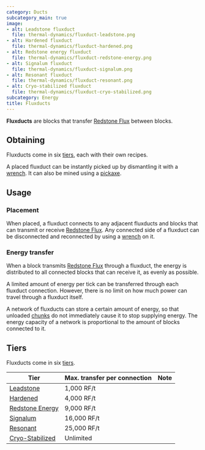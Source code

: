 ```yaml
---
category: Ducts
subcategory_main: true
image:
- alt: Leadstone fluxduct
  file: thermal-dynamics/fluxduct-leadstone.png
- alt: Hardened fluxduct
  file: thermal-dynamics/fluxduct-hardened.png
- alt: Redstone energy fluxduct
  file: thermal-dynamics/fluxduct-redstone-energy.png
- alt: Signalum fluxduct
  file: thermal-dynamics/fluxduct-signalum.png
- alt: Resonant fluxduct
  file: thermal-dynamics/fluxduct-resonant.png
- alt: Cryo-stabilized fluxduct
  file: thermal-dynamics/fluxduct-cryo-stabilized.png
subcategory: Energy
title: Fluxducts
---
```


**Fluxducts** are blocks that transfer [Redstone Flux](/docs/redstone-flux/)
between blocks.


Obtaining
---------

Fluxducts come in six [tiers](#tiers), each with their own recipes.

A placed fluxduct can be instantly picked up by dismantling it with a
[wrench](../../wrenches/). It can also be mined using a
[pickaxe](https://minecraft.gamepedia.com/Pickaxe).


Usage
-----

### Placement
When placed, a fluxduct connects to any adjacent fluxducts and blocks that can
transmit or receive [Redstone Flux](/docs/redstone-flux/). Any connected side
of a fluxduct can be disconnected and reconnected by using a
[wrench](../../wrenches/) on it.

### Energy transfer
When a block transmits [Redstone Flux](/docs/redstone-flux/) through a
fluxduct, the energy is distributed to all connected blocks that can receive it,
as evenly as possible.

A limited amount of energy per tick can be transferred through each fluxduct
connection. However, there is no limit on how much power can travel through a
fluxduct itself.

A network of fluxducts can store a certain amount of energy, so that unloaded
[chunks](https://minecraft.gamepedia.com/Chunk) do not immediately cause it to
stop supplying energy. The energy capacity of a network is proportional to the
amount of blocks connected to it.


Tiers
-----

Fluxducts come in six [tiers](../../thermal-foundation/tiers/).

| Tier | Max. transfer per connection | Note |
|---|---|---|
| [Leadstone](../leadstone-fluxduct/) | 1,000 RF/t |
| [Hardened](../hardened-fluxduct/) | 4,000 RF/t |
| [Redstone Energy](../redstone-energy-fluxduct/) | 9,000 RF/t |
| [Signalum](../signalum-fluxduct/) | 16,000 RF/t |
| [Resonant](../resonant-fluxduct/) | 25,000 RF/t |
| [Cryo-Stabilized](../cryo-stabilized-fluxduct/) | Unlimited |
